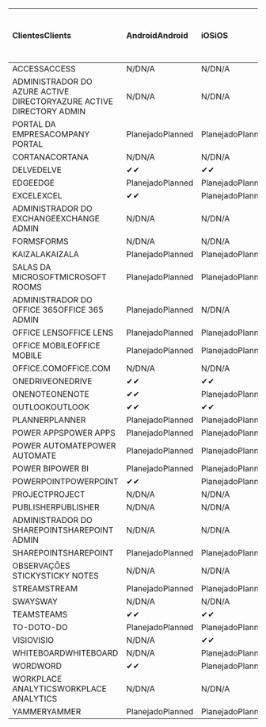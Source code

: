 <!-- This file is generated automatically. Changes made to this file will be overwritten.-->
|<span data-ttu-id="02002-101">Clientes</span><span class="sxs-lookup"><span data-stu-id="02002-101">Clients</span></span>|<span data-ttu-id="02002-102">Android</span><span class="sxs-lookup"><span data-stu-id="02002-102">Android</span></span>|<span data-ttu-id="02002-103">iOS</span><span class="sxs-lookup"><span data-stu-id="02002-103">iOS</span></span>|<span data-ttu-id="02002-104">Mac</span><span class="sxs-lookup"><span data-stu-id="02002-104">Mac</span></span>|<span data-ttu-id="02002-105">Windows 10</span><span class="sxs-lookup"><span data-stu-id="02002-105">Windows 10</span></span><br><span data-ttu-id="02002-106">Desktop</span><span class="sxs-lookup"><span data-stu-id="02002-106">Desktop</span></span>|<span data-ttu-id="02002-107">Windows 10</span><span class="sxs-lookup"><span data-stu-id="02002-107">Windows 10</span></span><br><span data-ttu-id="02002-108">Aplicativos modernos</span><span class="sxs-lookup"><span data-stu-id="02002-108">Modern Apps</span></span>|
|:-|:-|:-|:-|:-|:-|
|<span data-ttu-id="02002-109">ACCESS</span><span class="sxs-lookup"><span data-stu-id="02002-109">ACCESS</span></span>|<span data-ttu-id="02002-110">N/D</span><span class="sxs-lookup"><span data-stu-id="02002-110">N/A</span></span>|<span data-ttu-id="02002-111">N/D</span><span class="sxs-lookup"><span data-stu-id="02002-111">N/A</span></span>|<span data-ttu-id="02002-112">N/D</span><span class="sxs-lookup"><span data-stu-id="02002-112">N/A</span></span>|<span data-ttu-id="02002-113">Planejado</span><span class="sxs-lookup"><span data-stu-id="02002-113">Planned</span></span>|<span data-ttu-id="02002-114">N/D</span><span class="sxs-lookup"><span data-stu-id="02002-114">N/A</span></span>|
|<span data-ttu-id="02002-115">ADMINISTRADOR DO AZURE ACTIVE DIRECTORY</span><span class="sxs-lookup"><span data-stu-id="02002-115">AZURE ACTIVE DIRECTORY ADMIN</span></span>|<span data-ttu-id="02002-116">N/D</span><span class="sxs-lookup"><span data-stu-id="02002-116">N/A</span></span>|<span data-ttu-id="02002-117">N/D</span><span class="sxs-lookup"><span data-stu-id="02002-117">N/A</span></span>|<span data-ttu-id="02002-118">N/D</span><span class="sxs-lookup"><span data-stu-id="02002-118">N/A</span></span>|<span data-ttu-id="02002-119">Planejado</span><span class="sxs-lookup"><span data-stu-id="02002-119">Planned</span></span>|<span data-ttu-id="02002-120">N/D</span><span class="sxs-lookup"><span data-stu-id="02002-120">N/A</span></span>|
|<span data-ttu-id="02002-121">PORTAL DA EMPRESA</span><span class="sxs-lookup"><span data-stu-id="02002-121">COMPANY PORTAL</span></span>|<span data-ttu-id="02002-122">Planejado</span><span class="sxs-lookup"><span data-stu-id="02002-122">Planned</span></span>|<span data-ttu-id="02002-123">Planejado</span><span class="sxs-lookup"><span data-stu-id="02002-123">Planned</span></span>|<span data-ttu-id="02002-124">Planejado</span><span class="sxs-lookup"><span data-stu-id="02002-124">Planned</span></span>|<span data-ttu-id="02002-125">N/D</span><span class="sxs-lookup"><span data-stu-id="02002-125">N/A</span></span>|<span data-ttu-id="02002-126">Planejado</span><span class="sxs-lookup"><span data-stu-id="02002-126">Planned</span></span>|
|<span data-ttu-id="02002-127">CORTANA</span><span class="sxs-lookup"><span data-stu-id="02002-127">CORTANA</span></span>|<span data-ttu-id="02002-128">N/D</span><span class="sxs-lookup"><span data-stu-id="02002-128">N/A</span></span>|<span data-ttu-id="02002-129">N/D</span><span class="sxs-lookup"><span data-stu-id="02002-129">N/A</span></span>|<span data-ttu-id="02002-130">N/D</span><span class="sxs-lookup"><span data-stu-id="02002-130">N/A</span></span>|<span data-ttu-id="02002-131">N/D</span><span class="sxs-lookup"><span data-stu-id="02002-131">N/A</span></span>|<span data-ttu-id="02002-132">Planejado</span><span class="sxs-lookup"><span data-stu-id="02002-132">Planned</span></span>|
|<span data-ttu-id="02002-133">DELVE</span><span class="sxs-lookup"><span data-stu-id="02002-133">DELVE</span></span>|<span data-ttu-id="02002-134">✔</span><span class="sxs-lookup"><span data-stu-id="02002-134">✔</span></span>|<span data-ttu-id="02002-135">✔</span><span class="sxs-lookup"><span data-stu-id="02002-135">✔</span></span>|<span data-ttu-id="02002-136">N/D</span><span class="sxs-lookup"><span data-stu-id="02002-136">N/A</span></span>|<span data-ttu-id="02002-137">N/D</span><span class="sxs-lookup"><span data-stu-id="02002-137">N/A</span></span>|<span data-ttu-id="02002-138">N/D</span><span class="sxs-lookup"><span data-stu-id="02002-138">N/A</span></span>|
|<span data-ttu-id="02002-139">EDGE</span><span class="sxs-lookup"><span data-stu-id="02002-139">EDGE</span></span>|<span data-ttu-id="02002-140">Planejado</span><span class="sxs-lookup"><span data-stu-id="02002-140">Planned</span></span>|<span data-ttu-id="02002-141">Planejado</span><span class="sxs-lookup"><span data-stu-id="02002-141">Planned</span></span>|<span data-ttu-id="02002-142">N/D</span><span class="sxs-lookup"><span data-stu-id="02002-142">N/A</span></span>|<span data-ttu-id="02002-143">Planejado</span><span class="sxs-lookup"><span data-stu-id="02002-143">Planned</span></span>|<span data-ttu-id="02002-144">N/D</span><span class="sxs-lookup"><span data-stu-id="02002-144">N/A</span></span>|
|<span data-ttu-id="02002-145">EXCEL</span><span class="sxs-lookup"><span data-stu-id="02002-145">EXCEL</span></span>|<span data-ttu-id="02002-146">✔</span><span class="sxs-lookup"><span data-stu-id="02002-146">✔</span></span>|<span data-ttu-id="02002-147">Planejado</span><span class="sxs-lookup"><span data-stu-id="02002-147">Planned</span></span>|<span data-ttu-id="02002-148">Planejado</span><span class="sxs-lookup"><span data-stu-id="02002-148">Planned</span></span>|<span data-ttu-id="02002-149">Planejado</span><span class="sxs-lookup"><span data-stu-id="02002-149">Planned</span></span>|<span data-ttu-id="02002-150">N/D</span><span class="sxs-lookup"><span data-stu-id="02002-150">N/A</span></span>|
|<span data-ttu-id="02002-151">ADMINISTRADOR DO EXCHANGE</span><span class="sxs-lookup"><span data-stu-id="02002-151">EXCHANGE ADMIN</span></span>|<span data-ttu-id="02002-152">N/D</span><span class="sxs-lookup"><span data-stu-id="02002-152">N/A</span></span>|<span data-ttu-id="02002-153">N/D</span><span class="sxs-lookup"><span data-stu-id="02002-153">N/A</span></span>|<span data-ttu-id="02002-154">N/D</span><span class="sxs-lookup"><span data-stu-id="02002-154">N/A</span></span>|<span data-ttu-id="02002-155">✔</span><span class="sxs-lookup"><span data-stu-id="02002-155">✔</span></span>|<span data-ttu-id="02002-156">N/D</span><span class="sxs-lookup"><span data-stu-id="02002-156">N/A</span></span>|
|<span data-ttu-id="02002-157">FORMS</span><span class="sxs-lookup"><span data-stu-id="02002-157">FORMS</span></span>|<span data-ttu-id="02002-158">N/D</span><span class="sxs-lookup"><span data-stu-id="02002-158">N/A</span></span>|<span data-ttu-id="02002-159">N/D</span><span class="sxs-lookup"><span data-stu-id="02002-159">N/A</span></span>|<span data-ttu-id="02002-160">N/D</span><span class="sxs-lookup"><span data-stu-id="02002-160">N/A</span></span>|<span data-ttu-id="02002-161">N/D</span><span class="sxs-lookup"><span data-stu-id="02002-161">N/A</span></span>|<span data-ttu-id="02002-162">N/D</span><span class="sxs-lookup"><span data-stu-id="02002-162">N/A</span></span>|
|<span data-ttu-id="02002-163">KAIZALA</span><span class="sxs-lookup"><span data-stu-id="02002-163">KAIZALA</span></span>|<span data-ttu-id="02002-164">Planejado</span><span class="sxs-lookup"><span data-stu-id="02002-164">Planned</span></span>|<span data-ttu-id="02002-165">Planejado</span><span class="sxs-lookup"><span data-stu-id="02002-165">Planned</span></span>|<span data-ttu-id="02002-166">N/D</span><span class="sxs-lookup"><span data-stu-id="02002-166">N/A</span></span>|<span data-ttu-id="02002-167">N/D</span><span class="sxs-lookup"><span data-stu-id="02002-167">N/A</span></span>|<span data-ttu-id="02002-168">N/D</span><span class="sxs-lookup"><span data-stu-id="02002-168">N/A</span></span>|
|<span data-ttu-id="02002-169">SALAS DA MICROSOFT</span><span class="sxs-lookup"><span data-stu-id="02002-169">MICROSOFT ROOMS</span></span>|<span data-ttu-id="02002-170">Planejado</span><span class="sxs-lookup"><span data-stu-id="02002-170">Planned</span></span>|<span data-ttu-id="02002-171">Planejado</span><span class="sxs-lookup"><span data-stu-id="02002-171">Planned</span></span>|<span data-ttu-id="02002-172">N/D</span><span class="sxs-lookup"><span data-stu-id="02002-172">N/A</span></span>|<span data-ttu-id="02002-173">N/D</span><span class="sxs-lookup"><span data-stu-id="02002-173">N/A</span></span>|<span data-ttu-id="02002-174">N/D</span><span class="sxs-lookup"><span data-stu-id="02002-174">N/A</span></span>|
|<span data-ttu-id="02002-175">ADMINISTRADOR DO OFFICE 365</span><span class="sxs-lookup"><span data-stu-id="02002-175">OFFICE 365 ADMIN</span></span>|<span data-ttu-id="02002-176">Planejado</span><span class="sxs-lookup"><span data-stu-id="02002-176">Planned</span></span>|<span data-ttu-id="02002-177">N/D</span><span class="sxs-lookup"><span data-stu-id="02002-177">N/A</span></span>|<span data-ttu-id="02002-178">N/D</span><span class="sxs-lookup"><span data-stu-id="02002-178">N/A</span></span>|<span data-ttu-id="02002-179">N/D</span><span class="sxs-lookup"><span data-stu-id="02002-179">N/A</span></span>|<span data-ttu-id="02002-180">N/D</span><span class="sxs-lookup"><span data-stu-id="02002-180">N/A</span></span>|
|<span data-ttu-id="02002-181">OFFICE LENS</span><span class="sxs-lookup"><span data-stu-id="02002-181">OFFICE LENS</span></span>|<span data-ttu-id="02002-182">Planejado</span><span class="sxs-lookup"><span data-stu-id="02002-182">Planned</span></span>|<span data-ttu-id="02002-183">Planejado</span><span class="sxs-lookup"><span data-stu-id="02002-183">Planned</span></span>|<span data-ttu-id="02002-184">N/D</span><span class="sxs-lookup"><span data-stu-id="02002-184">N/A</span></span>|<span data-ttu-id="02002-185">N/D</span><span class="sxs-lookup"><span data-stu-id="02002-185">N/A</span></span>|<span data-ttu-id="02002-186">N/D</span><span class="sxs-lookup"><span data-stu-id="02002-186">N/A</span></span>|
|<span data-ttu-id="02002-187">OFFICE MOBILE</span><span class="sxs-lookup"><span data-stu-id="02002-187">OFFICE MOBILE</span></span>|<span data-ttu-id="02002-188">Planejado</span><span class="sxs-lookup"><span data-stu-id="02002-188">Planned</span></span>|<span data-ttu-id="02002-189">Planejado</span><span class="sxs-lookup"><span data-stu-id="02002-189">Planned</span></span>|<span data-ttu-id="02002-190">N/D</span><span class="sxs-lookup"><span data-stu-id="02002-190">N/A</span></span>|<span data-ttu-id="02002-191">N/D</span><span class="sxs-lookup"><span data-stu-id="02002-191">N/A</span></span>|<span data-ttu-id="02002-192">N/D</span><span class="sxs-lookup"><span data-stu-id="02002-192">N/A</span></span>|
|<span data-ttu-id="02002-193">OFFICE.COM</span><span class="sxs-lookup"><span data-stu-id="02002-193">OFFICE.COM</span></span>|<span data-ttu-id="02002-194">N/D</span><span class="sxs-lookup"><span data-stu-id="02002-194">N/A</span></span>|<span data-ttu-id="02002-195">N/D</span><span class="sxs-lookup"><span data-stu-id="02002-195">N/A</span></span>|<span data-ttu-id="02002-196">N/D</span><span class="sxs-lookup"><span data-stu-id="02002-196">N/A</span></span>|<span data-ttu-id="02002-197">N/D</span><span class="sxs-lookup"><span data-stu-id="02002-197">N/A</span></span>|<span data-ttu-id="02002-198">Planejado</span><span class="sxs-lookup"><span data-stu-id="02002-198">Planned</span></span>|
|<span data-ttu-id="02002-199">ONEDRIVE</span><span class="sxs-lookup"><span data-stu-id="02002-199">ONEDRIVE</span></span>|<span data-ttu-id="02002-200">✔</span><span class="sxs-lookup"><span data-stu-id="02002-200">✔</span></span>|<span data-ttu-id="02002-201">✔</span><span class="sxs-lookup"><span data-stu-id="02002-201">✔</span></span>|<span data-ttu-id="02002-202">✔</span><span class="sxs-lookup"><span data-stu-id="02002-202">✔</span></span>|<span data-ttu-id="02002-203">✔</span><span class="sxs-lookup"><span data-stu-id="02002-203">✔</span></span>|<span data-ttu-id="02002-204">Planejado</span><span class="sxs-lookup"><span data-stu-id="02002-204">Planned</span></span>|
|<span data-ttu-id="02002-205">ONENOTE</span><span class="sxs-lookup"><span data-stu-id="02002-205">ONENOTE</span></span>|<span data-ttu-id="02002-206">✔</span><span class="sxs-lookup"><span data-stu-id="02002-206">✔</span></span>|<span data-ttu-id="02002-207">Planejado</span><span class="sxs-lookup"><span data-stu-id="02002-207">Planned</span></span>|<span data-ttu-id="02002-208">Planejado</span><span class="sxs-lookup"><span data-stu-id="02002-208">Planned</span></span>|<span data-ttu-id="02002-209">Planejado</span><span class="sxs-lookup"><span data-stu-id="02002-209">Planned</span></span>|<span data-ttu-id="02002-210">Planejado</span><span class="sxs-lookup"><span data-stu-id="02002-210">Planned</span></span>|
|<span data-ttu-id="02002-211">OUTLOOK</span><span class="sxs-lookup"><span data-stu-id="02002-211">OUTLOOK</span></span>|<span data-ttu-id="02002-212">✔</span><span class="sxs-lookup"><span data-stu-id="02002-212">✔</span></span>|<span data-ttu-id="02002-213">✔</span><span class="sxs-lookup"><span data-stu-id="02002-213">✔</span></span>|<span data-ttu-id="02002-214">Planejado</span><span class="sxs-lookup"><span data-stu-id="02002-214">Planned</span></span>|<span data-ttu-id="02002-215">Planejado</span><span class="sxs-lookup"><span data-stu-id="02002-215">Planned</span></span>|<span data-ttu-id="02002-216">Planejado</span><span class="sxs-lookup"><span data-stu-id="02002-216">Planned</span></span>|
|<span data-ttu-id="02002-217">PLANNER</span><span class="sxs-lookup"><span data-stu-id="02002-217">PLANNER</span></span>|<span data-ttu-id="02002-218">Planejado</span><span class="sxs-lookup"><span data-stu-id="02002-218">Planned</span></span>|<span data-ttu-id="02002-219">Planejado</span><span class="sxs-lookup"><span data-stu-id="02002-219">Planned</span></span>|<span data-ttu-id="02002-220">N/D</span><span class="sxs-lookup"><span data-stu-id="02002-220">N/A</span></span>|<span data-ttu-id="02002-221">N/D</span><span class="sxs-lookup"><span data-stu-id="02002-221">N/A</span></span>|<span data-ttu-id="02002-222">N/D</span><span class="sxs-lookup"><span data-stu-id="02002-222">N/A</span></span>|
|<span data-ttu-id="02002-223">POWER APPS</span><span class="sxs-lookup"><span data-stu-id="02002-223">POWER APPS</span></span>|<span data-ttu-id="02002-224">Planejado</span><span class="sxs-lookup"><span data-stu-id="02002-224">Planned</span></span>|<span data-ttu-id="02002-225">Planejado</span><span class="sxs-lookup"><span data-stu-id="02002-225">Planned</span></span>|<span data-ttu-id="02002-226">N/D</span><span class="sxs-lookup"><span data-stu-id="02002-226">N/A</span></span>|<span data-ttu-id="02002-227">N/D</span><span class="sxs-lookup"><span data-stu-id="02002-227">N/A</span></span>|<span data-ttu-id="02002-228">Planejado</span><span class="sxs-lookup"><span data-stu-id="02002-228">Planned</span></span>|
|<span data-ttu-id="02002-229">POWER AUTOMATE</span><span class="sxs-lookup"><span data-stu-id="02002-229">POWER AUTOMATE</span></span>|<span data-ttu-id="02002-230">Planejado</span><span class="sxs-lookup"><span data-stu-id="02002-230">Planned</span></span>|<span data-ttu-id="02002-231">Planejado</span><span class="sxs-lookup"><span data-stu-id="02002-231">Planned</span></span>|<span data-ttu-id="02002-232">N/D</span><span class="sxs-lookup"><span data-stu-id="02002-232">N/A</span></span>|<span data-ttu-id="02002-233">N/D</span><span class="sxs-lookup"><span data-stu-id="02002-233">N/A</span></span>|<span data-ttu-id="02002-234">N/D</span><span class="sxs-lookup"><span data-stu-id="02002-234">N/A</span></span>|
|<span data-ttu-id="02002-235">POWER BI</span><span class="sxs-lookup"><span data-stu-id="02002-235">POWER BI</span></span>|<span data-ttu-id="02002-236">Planejado</span><span class="sxs-lookup"><span data-stu-id="02002-236">Planned</span></span>|<span data-ttu-id="02002-237">Planejado</span><span class="sxs-lookup"><span data-stu-id="02002-237">Planned</span></span>|<span data-ttu-id="02002-238">N/D</span><span class="sxs-lookup"><span data-stu-id="02002-238">N/A</span></span>|<span data-ttu-id="02002-239">Planejado</span><span class="sxs-lookup"><span data-stu-id="02002-239">Planned</span></span>|<span data-ttu-id="02002-240">Planejado</span><span class="sxs-lookup"><span data-stu-id="02002-240">Planned</span></span>|
|<span data-ttu-id="02002-241">POWERPOINT</span><span class="sxs-lookup"><span data-stu-id="02002-241">POWERPOINT</span></span>|<span data-ttu-id="02002-242">✔</span><span class="sxs-lookup"><span data-stu-id="02002-242">✔</span></span>|<span data-ttu-id="02002-243">Planejado</span><span class="sxs-lookup"><span data-stu-id="02002-243">Planned</span></span>|<span data-ttu-id="02002-244">Planejado</span><span class="sxs-lookup"><span data-stu-id="02002-244">Planned</span></span>|<span data-ttu-id="02002-245">Planejado</span><span class="sxs-lookup"><span data-stu-id="02002-245">Planned</span></span>|<span data-ttu-id="02002-246">Planejado</span><span class="sxs-lookup"><span data-stu-id="02002-246">Planned</span></span>|
|<span data-ttu-id="02002-247">PROJECT</span><span class="sxs-lookup"><span data-stu-id="02002-247">PROJECT</span></span>|<span data-ttu-id="02002-248">N/D</span><span class="sxs-lookup"><span data-stu-id="02002-248">N/A</span></span>|<span data-ttu-id="02002-249">N/D</span><span class="sxs-lookup"><span data-stu-id="02002-249">N/A</span></span>|<span data-ttu-id="02002-250">N/D</span><span class="sxs-lookup"><span data-stu-id="02002-250">N/A</span></span>|<span data-ttu-id="02002-251">Planejado</span><span class="sxs-lookup"><span data-stu-id="02002-251">Planned</span></span>|<span data-ttu-id="02002-252">N/D</span><span class="sxs-lookup"><span data-stu-id="02002-252">N/A</span></span>|
|<span data-ttu-id="02002-253">PUBLISHER</span><span class="sxs-lookup"><span data-stu-id="02002-253">PUBLISHER</span></span>|<span data-ttu-id="02002-254">N/D</span><span class="sxs-lookup"><span data-stu-id="02002-254">N/A</span></span>|<span data-ttu-id="02002-255">N/D</span><span class="sxs-lookup"><span data-stu-id="02002-255">N/A</span></span>|<span data-ttu-id="02002-256">N/D</span><span class="sxs-lookup"><span data-stu-id="02002-256">N/A</span></span>|<span data-ttu-id="02002-257">Planejado</span><span class="sxs-lookup"><span data-stu-id="02002-257">Planned</span></span>|<span data-ttu-id="02002-258">N/D</span><span class="sxs-lookup"><span data-stu-id="02002-258">N/A</span></span>|
|<span data-ttu-id="02002-259">ADMINISTRADOR DO SHAREPOINT</span><span class="sxs-lookup"><span data-stu-id="02002-259">SHAREPOINT ADMIN</span></span>|<span data-ttu-id="02002-260">N/D</span><span class="sxs-lookup"><span data-stu-id="02002-260">N/A</span></span>|<span data-ttu-id="02002-261">N/D</span><span class="sxs-lookup"><span data-stu-id="02002-261">N/A</span></span>|<span data-ttu-id="02002-262">N/D</span><span class="sxs-lookup"><span data-stu-id="02002-262">N/A</span></span>|<span data-ttu-id="02002-263">Planejado</span><span class="sxs-lookup"><span data-stu-id="02002-263">Planned</span></span>|<span data-ttu-id="02002-264">N/D</span><span class="sxs-lookup"><span data-stu-id="02002-264">N/A</span></span>|
|<span data-ttu-id="02002-265">SHAREPOINT</span><span class="sxs-lookup"><span data-stu-id="02002-265">SHAREPOINT</span></span>|<span data-ttu-id="02002-266">Planejado</span><span class="sxs-lookup"><span data-stu-id="02002-266">Planned</span></span>|<span data-ttu-id="02002-267">Planejado</span><span class="sxs-lookup"><span data-stu-id="02002-267">Planned</span></span>|<span data-ttu-id="02002-268">N/D</span><span class="sxs-lookup"><span data-stu-id="02002-268">N/A</span></span>|<span data-ttu-id="02002-269">N/D</span><span class="sxs-lookup"><span data-stu-id="02002-269">N/A</span></span>|<span data-ttu-id="02002-270">N/D</span><span class="sxs-lookup"><span data-stu-id="02002-270">N/A</span></span>|
|<span data-ttu-id="02002-271">OBSERVAÇÕES STICKY</span><span class="sxs-lookup"><span data-stu-id="02002-271">STICKY NOTES</span></span>|<span data-ttu-id="02002-272">N/D</span><span class="sxs-lookup"><span data-stu-id="02002-272">N/A</span></span>|<span data-ttu-id="02002-273">N/D</span><span class="sxs-lookup"><span data-stu-id="02002-273">N/A</span></span>|<span data-ttu-id="02002-274">N/D</span><span class="sxs-lookup"><span data-stu-id="02002-274">N/A</span></span>|<span data-ttu-id="02002-275">N/D</span><span class="sxs-lookup"><span data-stu-id="02002-275">N/A</span></span>|<span data-ttu-id="02002-276">Planejado</span><span class="sxs-lookup"><span data-stu-id="02002-276">Planned</span></span>|
|<span data-ttu-id="02002-277">STREAM</span><span class="sxs-lookup"><span data-stu-id="02002-277">STREAM</span></span>|<span data-ttu-id="02002-278">Planejado</span><span class="sxs-lookup"><span data-stu-id="02002-278">Planned</span></span>|<span data-ttu-id="02002-279">Planejado</span><span class="sxs-lookup"><span data-stu-id="02002-279">Planned</span></span>|<span data-ttu-id="02002-280">N/D</span><span class="sxs-lookup"><span data-stu-id="02002-280">N/A</span></span>|<span data-ttu-id="02002-281">N/D</span><span class="sxs-lookup"><span data-stu-id="02002-281">N/A</span></span>|<span data-ttu-id="02002-282">N/D</span><span class="sxs-lookup"><span data-stu-id="02002-282">N/A</span></span>|
|<span data-ttu-id="02002-283">SWAY</span><span class="sxs-lookup"><span data-stu-id="02002-283">SWAY</span></span>|<span data-ttu-id="02002-284">N/D</span><span class="sxs-lookup"><span data-stu-id="02002-284">N/A</span></span>|<span data-ttu-id="02002-285">N/D</span><span class="sxs-lookup"><span data-stu-id="02002-285">N/A</span></span>|<span data-ttu-id="02002-286">N/D</span><span class="sxs-lookup"><span data-stu-id="02002-286">N/A</span></span>|<span data-ttu-id="02002-287">N/D</span><span class="sxs-lookup"><span data-stu-id="02002-287">N/A</span></span>|<span data-ttu-id="02002-288">Planejado</span><span class="sxs-lookup"><span data-stu-id="02002-288">Planned</span></span>|
|<span data-ttu-id="02002-289">TEAMS</span><span class="sxs-lookup"><span data-stu-id="02002-289">TEAMS</span></span>|<span data-ttu-id="02002-290">✔</span><span class="sxs-lookup"><span data-stu-id="02002-290">✔</span></span>|<span data-ttu-id="02002-291">✔</span><span class="sxs-lookup"><span data-stu-id="02002-291">✔</span></span>|<span data-ttu-id="02002-292">✔</span><span class="sxs-lookup"><span data-stu-id="02002-292">✔</span></span>|<span data-ttu-id="02002-293">Planejado</span><span class="sxs-lookup"><span data-stu-id="02002-293">Planned</span></span>|<span data-ttu-id="02002-294">N/D</span><span class="sxs-lookup"><span data-stu-id="02002-294">N/A</span></span>|
|<span data-ttu-id="02002-295">TO-DO</span><span class="sxs-lookup"><span data-stu-id="02002-295">TO-DO</span></span>|<span data-ttu-id="02002-296">Planejado</span><span class="sxs-lookup"><span data-stu-id="02002-296">Planned</span></span>|<span data-ttu-id="02002-297">Planejado</span><span class="sxs-lookup"><span data-stu-id="02002-297">Planned</span></span>|<span data-ttu-id="02002-298">Planejado</span><span class="sxs-lookup"><span data-stu-id="02002-298">Planned</span></span>|<span data-ttu-id="02002-299">N/D</span><span class="sxs-lookup"><span data-stu-id="02002-299">N/A</span></span>|<span data-ttu-id="02002-300">Planejado</span><span class="sxs-lookup"><span data-stu-id="02002-300">Planned</span></span>|
|<span data-ttu-id="02002-301">VISIO</span><span class="sxs-lookup"><span data-stu-id="02002-301">VISIO</span></span>|<span data-ttu-id="02002-302">N/D</span><span class="sxs-lookup"><span data-stu-id="02002-302">N/A</span></span>|<span data-ttu-id="02002-303">✔</span><span class="sxs-lookup"><span data-stu-id="02002-303">✔</span></span>|<span data-ttu-id="02002-304">N/D</span><span class="sxs-lookup"><span data-stu-id="02002-304">N/A</span></span>|<span data-ttu-id="02002-305">Planejado</span><span class="sxs-lookup"><span data-stu-id="02002-305">Planned</span></span>|<span data-ttu-id="02002-306">N/D</span><span class="sxs-lookup"><span data-stu-id="02002-306">N/A</span></span>|
|<span data-ttu-id="02002-307">WHITEBOARD</span><span class="sxs-lookup"><span data-stu-id="02002-307">WHITEBOARD</span></span>|<span data-ttu-id="02002-308">N/D</span><span class="sxs-lookup"><span data-stu-id="02002-308">N/A</span></span>|<span data-ttu-id="02002-309">Planejado</span><span class="sxs-lookup"><span data-stu-id="02002-309">Planned</span></span>|<span data-ttu-id="02002-310">N/D</span><span class="sxs-lookup"><span data-stu-id="02002-310">N/A</span></span>|<span data-ttu-id="02002-311">N/D</span><span class="sxs-lookup"><span data-stu-id="02002-311">N/A</span></span>|<span data-ttu-id="02002-312">Planejado</span><span class="sxs-lookup"><span data-stu-id="02002-312">Planned</span></span>|
|<span data-ttu-id="02002-313">WORD</span><span class="sxs-lookup"><span data-stu-id="02002-313">WORD</span></span>|<span data-ttu-id="02002-314">✔</span><span class="sxs-lookup"><span data-stu-id="02002-314">✔</span></span>|<span data-ttu-id="02002-315">Planejado</span><span class="sxs-lookup"><span data-stu-id="02002-315">Planned</span></span>|<span data-ttu-id="02002-316">Planejado</span><span class="sxs-lookup"><span data-stu-id="02002-316">Planned</span></span>|<span data-ttu-id="02002-317">Planejado</span><span class="sxs-lookup"><span data-stu-id="02002-317">Planned</span></span>|<span data-ttu-id="02002-318">✔</span><span class="sxs-lookup"><span data-stu-id="02002-318">✔</span></span>|
|<span data-ttu-id="02002-319">WORKPLACE ANALYTICS</span><span class="sxs-lookup"><span data-stu-id="02002-319">WORKPLACE ANALYTICS</span></span>|<span data-ttu-id="02002-320">N/D</span><span class="sxs-lookup"><span data-stu-id="02002-320">N/A</span></span>|<span data-ttu-id="02002-321">N/D</span><span class="sxs-lookup"><span data-stu-id="02002-321">N/A</span></span>|<span data-ttu-id="02002-322">N/D</span><span class="sxs-lookup"><span data-stu-id="02002-322">N/A</span></span>|<span data-ttu-id="02002-323">N/D</span><span class="sxs-lookup"><span data-stu-id="02002-323">N/A</span></span>|<span data-ttu-id="02002-324">N/D</span><span class="sxs-lookup"><span data-stu-id="02002-324">N/A</span></span>|
|<span data-ttu-id="02002-325">YAMMER</span><span class="sxs-lookup"><span data-stu-id="02002-325">YAMMER</span></span>|<span data-ttu-id="02002-326">Planejado</span><span class="sxs-lookup"><span data-stu-id="02002-326">Planned</span></span>|<span data-ttu-id="02002-327">Planejado</span><span class="sxs-lookup"><span data-stu-id="02002-327">Planned</span></span>|<span data-ttu-id="02002-328">Planejado</span><span class="sxs-lookup"><span data-stu-id="02002-328">Planned</span></span>|<span data-ttu-id="02002-329">Planejado</span><span class="sxs-lookup"><span data-stu-id="02002-329">Planned</span></span>|<span data-ttu-id="02002-330">N/D</span><span class="sxs-lookup"><span data-stu-id="02002-330">N/A</span></span>|
